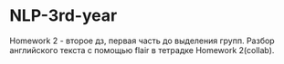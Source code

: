 # NLP-3rd-year
Homework 2 - второе дз, первая часть до выделения групп. Разбор английского текста с помощью flair в тетрадке Homework 2(collab).
